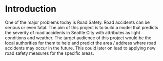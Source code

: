 # Introduction
One of the major problems today is Road Safety. Road accidents can be serious or even fatal. The aim of this project is to build a model that predicts the severity of road accidents in Seattle City with attributes as light conditions and weather.
The target audience of this project would be the local authorities for them to help and predict the area / address where road accidents may occur in the future. This could later on lead to applying new road safety measures for the specific areas.
